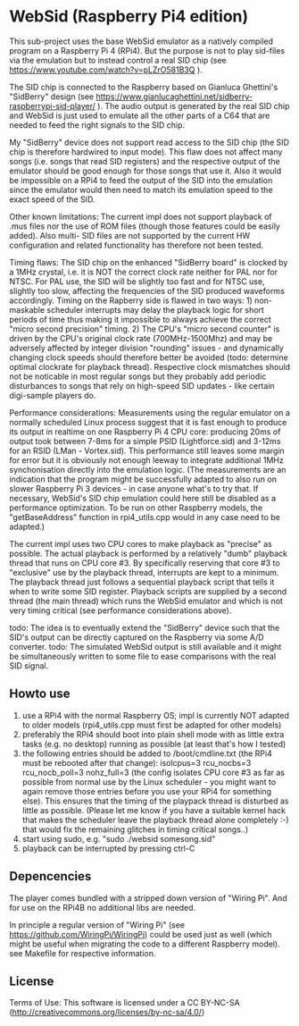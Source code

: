 # WebSid (Raspberry Pi4 edition)

This sub-project uses the base WebSid emulator as a natively compiled program on a 
Raspberry Pi 4 (RPi4). But the purpose is not to play sid-files via the emulation 
but to instead control a real SID chip (see https://www.youtube.com/watch?v=pLZrO581B3Q ).

The SID chip is connected to the Raspberry based on Gianluca Ghettini's "SidBerry" design 
(see https://www.gianlucaghettini.net/sidberry-raspberrypi-sid-player/ ). The audio 
output is generated by the real SID chip and WebSid is just used to emulate all the 
other parts of a C64 that are needed to feed the right signals to the SID chip.


My "SidBerry" device does not support read access to the SID chip (the SID chip is therefore 
hardwired to input mode). This flaw does not affect many songs (i.e. songs that read 
SID registers) and the respective output of the emulator should be good enough for 
those songs that use it. Also it would be impossible on a RPi4 to feed the output of 
the SID into the emulation since the emulator would then need to match its emulation 
speed to the exact speed of the SID.


Other known limitations: The current impl does not support playback of .mus files 
nor the use of ROM files (though those features could be easily added). Also multi-
SID files are not supported by the current HW configuration and related functionality 
has therefore not been tested.

Timing flaws: The SID chip on the enhanced "SidBerry board" is clocked by a 1MHz 
crystal, i.e. it is NOT the correct clock rate neither for PAL nor for NTSC. For PAL 
use, the SID will be slightly too fast and for NTSC use, slightly too slow, affecting 
the frequencies of the SID produced waveforms accordingly. Timing on the Rapberry side 
is flawed in two ways: 1) non-maskable scheduler interrupts may delay the playback logic 
for short periods of time thus making it impossible to always achieve the correct 
"micro second precision" timing. 2) The CPU's "micro second counter" is driven by the 
CPU's original clock rate (700MHz-1500Mhz) and may be adversely affected by integer 
division "rounding" issues - and dynamically changing clock speeds should therefore 
better be avoided (todo: determine optimal clockrate for playback thread). Respective 
clock mismatches should not be noticable in most regular songs but they probably add 
periodic disturbances to songs that rely on high-speed SID updates - like certain 
digi-sample players do.

Performance considerations: Measurements using the regular emulator on a normally 
scheduled Linux process suggest that it is fast enough to produce its output in realtime 
on one Raspberry Pi 4 CPU core: producing 20ms of output took between 7-8ms for a simple 
PSID (Lightforce.sid) and 3-12ms for an RSID (LMan - Vortex.sid). This performance still 
leaves some margin for error but it is obviously not enough leeway to integrate additional 
1MHz synchonisation directly into the emulation logic. (The measurements are an indication 
that the program might be successfully adapted to also run on slower Raspberry Pi 3 
devices - in case anyone what's to try that. If necessary, WebSid's SID chip emulation 
could here still be disabled as a performance optimization. To be run on other 
Raspberry models, the "getBaseAddress" function in rpi4_utils.cpp would in any case need 
to be adapted.)

The current impl uses two CPU cores to make playback as "precise" as possible. The actual 
playback is performed by a relatively "dumb" playback thread that runs on CPU core #3. 
By specifically reserving that core #3 to "exclusive" use by the playback thread, 
interrupts are kept to a minimum. The playback thread just follows a sequential playback 
script that tells it when to write some SID register. Playback scripts are supplied by a 
second thread (the main thread) which runs the WebSid emulator and which is not very 
timing critical (see performance considerations above).


todo: The idea is to eventually extend the "SidBerry" device such that the SID's
output can be directly captured on the Raspberry via some A/D converter.
todo: The simulated WebSid output is still available and it might be simultaneously 
written to some file to ease comparisons with the real SID signal.



## Howto use

1) use a RPi4 with the normal Raspberry OS; impl is currently NOT adapted 
   to older models (rpi4_utils.cpp must first be adapted for other models)
2) preferably the RPi4 should boot into plain shell mode with as little extra 
   tasks (e.g. no desktop) running as possible (at least that's how I tested)
3) the following entries should be added to /boot/cmdline.txt (the RPi4 must
   be rebooted after that change): isolcpus=3 rcu_nocbs=3 rcu_nocb_poll=3 nohz_full=3 
   (the config isolates CPU core #3 as far as possible from normal use by the 
   Linux scheduler - you might want to again remove those entries before you use
   your RPi4 for something else). This ensures that the timing of the playpack
   thread is disturbed as little as possible. (Please let me know if you have a 
   suitable kernel hack that makes the scheduler leave the playback thread alone
   completely :-) that would fix the remaining glitches in timing critical songs..)
4) start using sudo, e.g. "sudo ./websid somesong.sid"
5) playback can be interrupted by pressing ctrl-C
   
   
## Depencencies

The player comes bundled with a stripped down version of "Wiring Pi". And for use on 
the RPi4B no additional libs are needed.

In principle a regular version of "Wiring Pi" (see https://github.com/WiringPi/WiringPi) 
could be used just as well (which might be useful when migrating the code to a 
different Raspberry model). see Makefile for respective information.


## License
Terms of Use: This software is licensed under a CC BY-NC-SA 
(http://creativecommons.org/licenses/by-nc-sa/4.0/)

